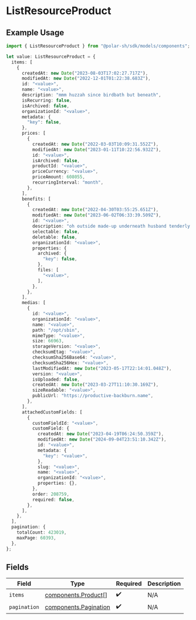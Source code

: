 # ListResourceProduct

## Example Usage

```typescript
import { ListResourceProduct } from "@polar-sh/sdk/models/components";

let value: ListResourceProduct = {
  items: [
    {
      createdAt: new Date("2023-08-03T17:02:27.717Z"),
      modifiedAt: new Date("2022-12-01T01:22:38.683Z"),
      id: "<value>",
      name: "<value>",
      description: "mmm huzzah since birdbath but beneath",
      isRecurring: false,
      isArchived: false,
      organizationId: "<value>",
      metadata: {
        "key": false,
      },
      prices: [
        {
          createdAt: new Date("2022-03-03T10:09:31.552Z"),
          modifiedAt: new Date("2023-01-11T10:22:56.932Z"),
          id: "<value>",
          isArchived: false,
          productId: "<value>",
          priceCurrency: "<value>",
          priceAmount: 608055,
          recurringInterval: "month",
        },
      ],
      benefits: [
        {
          createdAt: new Date("2022-04-30T03:55:25.651Z"),
          modifiedAt: new Date("2023-06-02T06:33:39.509Z"),
          id: "<value>",
          description: "oh outside made-up underneath husband tenderly up",
          selectable: false,
          deletable: false,
          organizationId: "<value>",
          properties: {
            archived: {
              "key": false,
            },
            files: [
              "<value>",
            ],
          },
        },
      ],
      medias: [
        {
          id: "<value>",
          organizationId: "<value>",
          name: "<value>",
          path: "/opt/sbin",
          mimeType: "<value>",
          size: 66963,
          storageVersion: "<value>",
          checksumEtag: "<value>",
          checksumSha256Base64: "<value>",
          checksumSha256Hex: "<value>",
          lastModifiedAt: new Date("2023-05-17T22:14:01.048Z"),
          version: "<value>",
          isUploaded: false,
          createdAt: new Date("2023-03-27T11:10:30.169Z"),
          sizeReadable: "<value>",
          publicUrl: "https://productive-backburn.name",
        },
      ],
      attachedCustomFields: [
        {
          customFieldId: "<value>",
          customField: {
            createdAt: new Date("2023-04-19T06:24:50.359Z"),
            modifiedAt: new Date("2024-09-04T23:51:10.342Z"),
            id: "<value>",
            metadata: {
              "key": "<value>",
            },
            slug: "<value>",
            name: "<value>",
            organizationId: "<value>",
            properties: {},
          },
          order: 208759,
          required: false,
        },
      ],
    },
  ],
  pagination: {
    totalCount: 423019,
    maxPage: 60393,
  },
};
```

## Fields

| Field                                                          | Type                                                           | Required                                                       | Description                                                    |
| -------------------------------------------------------------- | -------------------------------------------------------------- | -------------------------------------------------------------- | -------------------------------------------------------------- |
| `items`                                                        | [components.Product](../../models/components/product.md)[]     | :heavy_check_mark:                                             | N/A                                                            |
| `pagination`                                                   | [components.Pagination](../../models/components/pagination.md) | :heavy_check_mark:                                             | N/A                                                            |